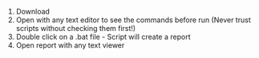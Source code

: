 1. Download
2. Open with any text editor to see the commands before run (Never trust scripts without checking them first!)
3. Double click on a .bat file - Script will create a report
4. Open report with any text viewer
